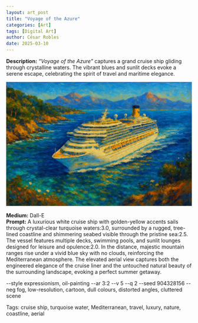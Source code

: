 ```yaml
---
layout: art_post
title: "Voyage of the Azure"
categories: [Art]
tags: [Digital Art]
author: César Robles
date: 2025-03-10
---
```

**Description:** *“Voyage of the Azure”* captures a grand cruise ship gliding through crystalline waters. The vibrant blues and sunlit decks evoke a serene escape, celebrating the spirit of travel and maritime elegance.

![Voyage of the Azure](/imag/digital_art/voyage_of_the_azure.jpg)

**Medium:** Dall-E\
**Prompt:** A luxurious white cruise ship with golden-yellow accents sails through crystal-clear turquoise waters:3.0, surrounded by a rugged, tree-lined coastline and shimmering seabed visible through the pristine sea:2.5. The vessel features multiple decks, swimming pools, and sunlit lounges designed for leisure and opulence:2.0. In the distance, majestic mountain ranges rise under a vivid blue sky with no clouds, reinforcing the Mediterranean atmosphere. The elevated aerial view captures both the engineered elegance of the cruise liner and the untouched natural beauty of the surrounding landscape, evoking a perfect summer getaway.

--style expressionism, oil-painting --ar 3:2 --v 5 --q 2 --seed 904328156 --neg fog, low-resolution, cartoon, dull colours, distorted angles, cluttered scene

Tags: cruise ship, turquoise water, Mediterranean, travel, luxury, nature, coastline, aerial